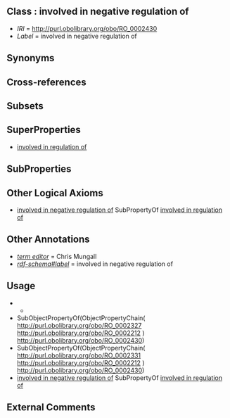 
## Class : involved in negative regulation of

 * *IRI* = http://purl.obolibrary.org/obo/RO_0002430
 * *Label* = involved in negative regulation of

## Synonyms


## Cross-references


## Subsets


## SuperProperties

 * [involved in regulation of](../../RO/28/RO_0002428.md)

## SubProperties


## Other Logical Axioms

 * [involved in negative regulation of](../../RO/30/RO_0002430.md) SubPropertyOf [involved in regulation of](../../RO/28/RO_0002428.md)

## Other Annotations

 * *[term editor](../../IAO/17/IAO_0000117.md)* = Chris Mungall
 * *[rdf-schema#label](../../el/rdf-schema#label.md)* = involved in negative regulation of

## Usage

 * -
 * SubObjectPropertyOf(ObjectPropertyChain( <http://purl.obolibrary.org/obo/RO_0002327> <http://purl.obolibrary.org/obo/RO_0002212> ) <http://purl.obolibrary.org/obo/RO_0002430>)
 * SubObjectPropertyOf(ObjectPropertyChain( <http://purl.obolibrary.org/obo/RO_0002331> <http://purl.obolibrary.org/obo/RO_0002212> ) <http://purl.obolibrary.org/obo/RO_0002430>)
 * [involved in negative regulation of](../../RO/30/RO_0002430.md) SubPropertyOf [involved in regulation of](../../RO/28/RO_0002428.md)

## External Comments

